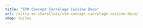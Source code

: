 ```yaml
---
title: "STM Concept Carrelage Cuisine Deco"
url: /vitry-en-charollais/stm-concept-carrelage-cuisine-deco/
shop: tuiles
---
```

